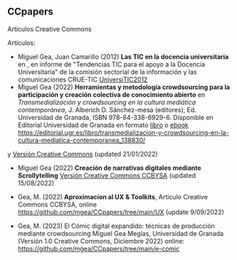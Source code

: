 ## CCpapers
Artículos Creative Commons 




Artículos:

* Miguel Gea, Juan Camarillo (2012) **Las TIC en la docencia universitaria** en , en informe de "Tendencias TIC para el apoyo a la Docencia Universitaria" de la comisión sectorial de la información y las comunicaciones CRUE-TIC [UniversiTIC2012](./TIC_DocenciaUniversitaria/readme.md)
* Miguel Gea (2022) **Herramientas y metodología crowdsourcing para la participación y creación colectiva de conocimiento abierto** en *Transmedialización y crowdsourcing en la cultura mediática contemporánea*, J. Alberich D.  Sánchez-mesa (editores),  Ed. Universidad de Granada, ISBN 978-84-338-6929-6. 
 Disponible en Editorial Universidad de Granada en formato [libro](https://editorial.ugr.es/libro/transmedializacion-y-crowdsourcing-en-la-cultura-mediatica-contemporanea_138830/) o  [ebook](https://editorial.ugr.es/static/Emanagement/*/detalle_libro/e-book-1000-e-transmedializacion-y-crowdsourcing-en-la-cultura-m) https://editorial.ugr.es/libro/transmedializacion-y-crowdsourcing-en-la-cultura-mediatica-contemporanea_138830/

y [Versión Creative Commons](https://github.com/mgea/CCpapers/blob/main/MetodologiaCrowdsourcing/readme.md) (updated 21/01/2022)
 
 
* Miguel Gea (2022) **Creación de narrativas digitales mediante Scrollytelling** [Versión Creative Commons CCBYSA](https://github.com/mgea/CCpapers/blob/main/Scrollytelling/readme.md) (updated 15/08/2022)
 
* Gea, M. (2022) **Aproximacíon al UX & Toolkits**, Artículo Creative Commons CCBYSA, online https://github.com/mgea/CCpapers/tree/main/UX (update 9/09/2022)

* Gea, M. (2023) El Cómic digital expandido: técnicas de producción mediante crowdsourcing
Miguel Gea Megías, Universidad de Granada (Versión 1.0 Creative Commons, Diciembre 2022) online: https://github.com/mgea/CCpapers/tree/main/e-comic





 



